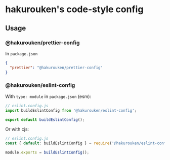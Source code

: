# hakurouken's code-style config

## Usage

### @hakurouken/prettier-config

In `package.json`

```json
{
  "prettier": "@hakurouken/prettier-config"
}
```

### @hakurouken/eslint-config

With `type: module` in `package.json` (esm):

```javascript
// eslint.config.js
import buildEslintConfig from '@hakurouken/eslint-config';

export default buildEslintConfig();
```

Or with cjs:

```javascript
// eslint.config.js
const { default: buildEslintConfig } = require('@hakurouken/eslint-config');

module.exports = buildEslintConfig();
```

